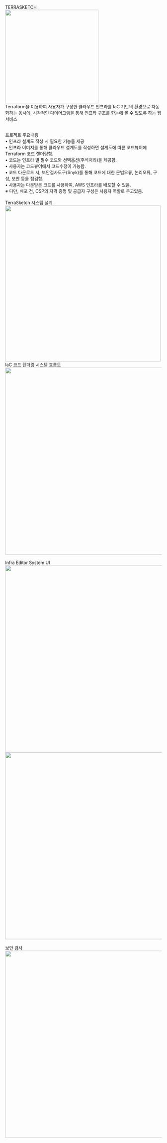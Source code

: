 TERRASKETCH
<br/>
<img src=https://github.com/8hojung24/TerraSketch/assets/67528774/dfbfd00b-d5af-4cdd-8418-82fb7962fd7c width=300><br/>
Terraform을 이용하여 사용자가 구성한 클라우드 인프라를 IaC 기반의 환경으로 자동화하는 동시에, 시각적인 다이어그램을 통해 인프라 구조를 한눈에 볼 수 있도록 하는 웹 서비스

<br/>
프로젝트 주요내용
<br/>
• 인프라 설계도 작성 시 필요한 기능들 제공<br/>
• 인프라 이미지를 통해 클라우드 설계도를 작성하면 설계도에 따른 코드뷰어에 Terraform 코드 렌더링함.<br/>
• 코드는 인프라 별 필수 코드와 선택옵션(주석처리)을 제공함.<br/>
• 사용자는 코드뷰어에서 코드수정이 가능함.<br/>
• 코드 다운로드 시, 보안검사도구(Snyk)를 통해 코드에 대한 문법오류, 논리오류, 구성, 보안 등을 점검함.<br/>
• 사용자는 다운받은 코드를 사용하여, AWS 인프라를 배포할 수 있음.<br/>
※ 다만, 배포 전, CSP의 자격 증명 및 공급자 구성은 사용자 역할로 두고있음.<br/>

<br/>
TerraSketch 시스템 설계
<br/><img src=https://github.com/8hojung24/TerraSketch/assets/67528774/b6aa41f2-9b24-4369-9a16-06342698e24d width=500>

<br/>
IaC 코드 렌더링 시스템 흐름도
<br/>
<img src=https://github.com/Cloud-IaC-Diagram/TerraSketch/assets/67528774/0e1c80f2-13f5-4f03-9702-e437a0599fda width='600'>
<br/><br/>
Infra Editor System UI
<br/>
<img src=https://github.com/Cloud-IaC-Diagram/TerraSketch/assets/67528774/889ba481-d1e4-4d21-bceb-e9ff5f841856 width='600'>
<br/>
<img src=https://github.com/Cloud-IaC-Diagram/TerraSketch/assets/67528774/8695a43e-f5a0-44fb-ad3e-93e607889536 width='600'>
<br/><br/>
보안 검사
<br/>
<img src=https://github.com/Cloud-IaC-Diagram/TerraSketch/assets/67528774/a5215b7a-faf9-492b-93d0-27986db95232 width='600'>

